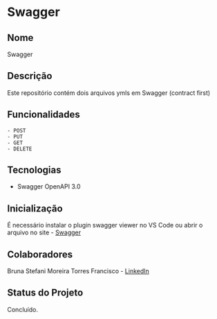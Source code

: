 # Swagger

## Nome
Swagger

## Descrição
Este repositório contém dois arquivos ymls em Swagger (contract first)

## Funcionalidades
    - POST
    - PUT
    - GET
    - DELETE

## Tecnologias
- Swagger OpenAPI 3.0

## Inicialização
É necessário instalar o plugin swagger viewer no VS Code ou abrir o arquivo no site - <a href="https://editor.swagger.io/"> Swagger </a>

## Colaboradores
Bruna Stefani Moreira Torres Francisco - <a href="https://www.linkedin.com/in/bruna-moreira-torres-francisco/" target="_blank">LinkedIn</a>

## Status do Projeto
Concluído.